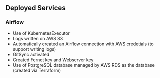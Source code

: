 
## Deployed Services 

### Airflow
- Use of KubernetesExecutor
- Logs written on AWS S3
- Automatically created an Airflow connection with AWS credetials (to support writing logs)
- GitSync activated
- Created Fernet key and Webserver key
- Use of PostgreSQL database managed by AWS RDS as the database (created via Terraform)